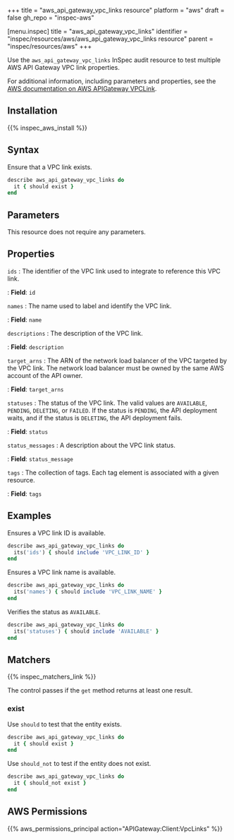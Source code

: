 +++
title = "aws_api_gateway_vpc_links resource"
platform = "aws"
draft = false
gh_repo = "inspec-aws"

[menu.inspec]
title = "aws_api_gateway_vpc_links"
identifier = "inspec/resources/aws/aws_api_gateway_vpc_links resource"
parent = "inspec/resources/aws"
+++

Use the `aws_api_gateway_vpc_links` InSpec audit resource to test multiple AWS API Gateway VPC link properties.

For additional information, including parameters and properties, see the [AWS documentation on AWS APIGateway VPCLink](https://docs.aws.amazon.com/AWSCloudFormation/latest/UserGuide/aws-resource-apigateway-vpclink.html).

## Installation

{{% inspec_aws_install %}}

## Syntax

Ensure that a VPC link exists.

```ruby
describe aws_api_gateway_vpc_links do
  it { should exist }
end
```

## Parameters

This resource does not require any parameters.

## Properties

`ids`
: The identifier of the VPC link used to integrate to reference this VPC link.

: **Field**: `id`

`names`
: The name used to label and identify the VPC link.

: **Field**: `name`

`descriptions`
: The description of the VPC link.

: **Field**: `description`

`target_arns`
: The ARN of the network load balancer of the VPC targeted by the VPC link. The network load balancer must be owned by the same AWS account of the API owner.

: **Field**: `target_arns`

`statuses`
: The status of the VPC link. The valid values are `AVAILABLE`, `PENDING`, `DELETING`, or `FAILED`. If the status is `PENDING`, the API deployment waits, and if the status is `DELETING`, the API deployment fails.

: **Field**: `status`

`status_messages`
: A description about the VPC link status.

: **Field**: `status_message`

`tags`
: The collection of tags. Each tag element is associated with a given resource.

: **Field**: `tags`

## Examples

Ensures a VPC link ID is available.

```ruby
describe aws_api_gateway_vpc_links do
  its('ids') { should include 'VPC_LINK_ID' }
end
```

Ensures a VPC link name is available.

```ruby
describe aws_api_gateway_vpc_links do
  its('names') { should include 'VPC_LINK_NAME' }
end
```

Verifies the status as `AVAILABLE`.

```ruby
describe aws_api_gateway_vpc_links do
  its('statuses') { should include 'AVAILABLE' }
end
```

## Matchers

{{% inspec_matchers_link %}}

The control passes if the `get` method returns at least one result.

### exist

Use `should` to test that the entity exists.

```ruby
describe aws_api_gateway_vpc_links do
  it { should exist }
end
```

Use `should_not` to test if the entity does not exist.

```ruby
describe aws_api_gateway_vpc_links do
  it { should_not exist }
end
```

## AWS Permissions

{{% aws_permissions_principal action="APIGateway:Client:VpcLinks" %}}
